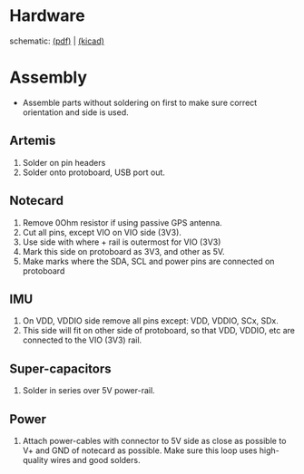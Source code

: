 # Hardware

schematic: [(pdf)](sfy-schema-v1.pdf) | [(kicad)](sfy/)

# Assembly

* Assemble parts without soldering on first to make sure correct orientation and
    side is used.

## Artemis

1) Solder on pin headers
2) Solder onto protoboard, USB port out.

## Notecard

1) Remove 0Ohm resistor if using passive GPS antenna.
2) Cut all pins, except VIO on VIO side (3V3).
2) Use side with where + rail is outermost for VIO (3V3)
3) Mark this side on protoboard as 3V3, and other as 5V.
4) Make marks where the SDA, SCL and power pins are connected on protoboard

## IMU

1) On VDD, VDDIO side remove all pins except: VDD, VDDIO, SCx, SDx.
2) This side will fit on other side of protoboard, so that VDD, VDDIO, etc are
connected to the VIO (3V3) rail.

## Super-capacitors

1) Solder in series over 5V power-rail.

## Power

1) Attach power-cables with connector to 5V side as close as possible to V+ and
GND of notecard as possible. Make sure this loop uses high-quality wires and
good solders.
